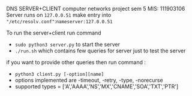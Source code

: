 DNS SERVER+CLIENT computer networks project sem 5
MIS: 111903106
Server runs on `127.0.0.51`
make entry into `"/etc/resolv.conf"`:`nameserver:127.0.0.51`

To run the server+client run command 
- `sudo python3 server.py`  to start the server
- `./run.sh` which contains few queries for server just to test the server

if you want to provide other queries then run command :
- `python3 client.py [-option][name]`
- options implemented are -timeout, -retry, -type, -norecurse
- supported types = ['A','AAAA','NS','MX','CNAME','SOA','TXT','PTR']

